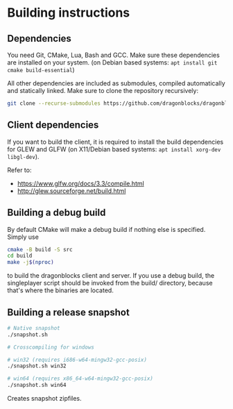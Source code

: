 # Building instructions

## Dependencies
You need Git, CMake, Lua, Bash and GCC. Make sure these dependencies are installed on your system. (on Debian based systems: `apt install git cmake build-essential`)

All other dependencies are included as submodules, compiled automatically and statically linked.
Make sure to clone the repository recursively:

```bash
git clone --recurse-submodules https://github.com/dragonblocks/dragonblocks_alpha.git
```

## Client dependencies

If you want to build the client, it is required to install the build dependencies for GLEW and GLFW (on X11/Debian based systems: `apt install xorg-dev libgl-dev`).

Refer to:
- https://www.glfw.org/docs/3.3/compile.html
- http://glew.sourceforge.net/build.html

## Building a debug build
By default CMake will make a debug build if nothing else is specified. Simply use

```bash
cmake -B build -S src
cd build
make -j$(nproc)
```

to build the dragonblocks client and server.
If you use a debug build, the singleplayer script should be invoked from the build/ directory, because that's where the binaries are located.

## Building a release snapshot

```bash
# Native snapshot
./snapshot.sh

# Crosscompiling for windows

# win32 (requires i686-w64-mingw32-gcc-posix)
./snapshot.sh win32

# win64 (requires x86_64-w64-mingw32-gcc-posix)
./snapshot.sh win64
```

Creates snapshot zipfiles.
